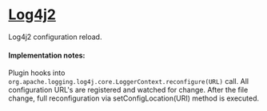 [Log4j2](http://logging.apache.org/log4j/2.x/)
====================================
Log4j2 configuration reload.

#### Implementation notes:
Plugin hooks into `org.apache.logging.log4j.core.LoggerContext.reconfigure(URL)` call. All configuration URL's are
registered and watched for change. After the file change, full reconfiguration via setConfigLocation(URI) method is executed.



